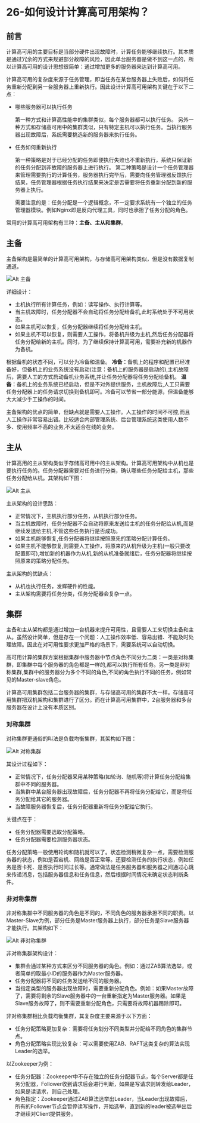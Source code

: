 # 26-如何设计计算高可用架构？

## 前言
计算高可用的主要目标是当部分硬件出现故障时，计算任务能够继续执行。其本质是通过冗余的方式来规避部分故障的风险，因此单台服务器是做不到这一点的，所以计算高可用的设计思想很简单：通过增加更多的服务器来达到计算高可用。

计算高可用的复杂度来源于任务管理，即当任务在某台服务器上失败后，如何将任务重新分配到另一台服务器上重新执行。因此设计计算高可用架构关键在于以下二点：
- 哪些服务器可以执行任务

    第一种方式和计算高性能中的集群类似，每个服务器都可以执行任务。
    另外一种方式和存储高可用中的集群类似，只有特定主机可以执行任务。当执行服务器出现故障后，系统需要挑选新的服务器来执行任务。

- 任务如何重新执行

    第一种策略是对于已经分配的任务即便执行失败也不重新执行，系统只保证新的任务分配到非故障的服务器上进行执行。
    第二种策略是设计一个任务管理器来管理需要执行的计算任务，服务器执行完毕后，需要向任务管理器反馈执行结果，任务管理器根据任务执行结果来决定是否需要将任务重新分配到新的服务器上执行。

    需要注意的是：任务分配是一个逻辑概念，不一定要求系统有一个独立的任务管理器模块。例如Nginx即是反向代理工具，同时也承担了任务分配的角色。

常用的计算高可用架构有三种：**主备、主从和集群**。

## 主备
主备架构是最简单的计算高可用架构，与存储高可用架构类似，但是没有数据复制通道。

![Alt 主备](1020-1.png)

详细设计：
- 主机执行所有计算任务，例如：读写操作、执行计算等。
- 当主机故障时，任务分配器不会自动将任务分配给备机,此时系统处于不可用状态。
- 如果主机可以恢复，任务分配器继续将任务分配给主机。
- 如果主机不可以恢复，则需要人工操作，将备机升级为主机,然后任务分配器将任务分配给新的主机。同时，为了继续保持计算高可用，需要补充新的机器作为备机。

根据备机的状态不同，可以分为冷备和温备。
**冷备**：备机上的程序和配置已经准备好，但备机上的业务系统没有启动(注意：备机上的服务器是启动的),主机故障后，需要人工的方式启动备机业务系统,并让任务分配器将任务分配给备机。
**温备**：备机上的业务系统已经启动，但是不对外提供服务，主机故障后,人工只需要任务分配器上的任务请求切换到备机即可。冷备可以节省一部分能源，但温备能够大大减少手工操作的时间。

主备架构的优点的简单，但缺点就是需要人工操作。人工操作的时间不可控,而且人工操作非常容易出错。比较适合内部管理系统、后台管理系统这类使用人数不多、使用频率不高的业务,不太适合在线的业务。

## 主从
计算高用的主从架构类似于存储高可用中的主从架构。计算高可用架构中从机也是要执行任务的。任务分配器需要对任务进行分类，确认哪些任务分配给主机，那些任务分配给从机。其架构如下图：

![Alt 主从](1020-2.png)

主从架构的设计思路：
- 正常情况下，主机执行部分任务，从机执行部分任务。
- 当主机故障时，任务分配器不会自动将原来发送给主机的任务分配给从机,而是继续发送给主机,不管这些任务执行是否成功。
- 如果主机能够恢复,任务分配器将继续按照原先的策略分配计算任务。
- 如果主机不能够恢复,则需要人工操作，将原来的从机升级为主机(一般只要改配置即可),增加新的机器作为从机,新的从机准备就绪后，任务分配器将继续按照原来的策略分配任务。

主从架构的优缺点：
- 从机也执行任务，发辉硬件的性能。
- 主从架构需要将任务分类，任务分配器会复杂一点。

## 集群

主备和主从架构都是通过增加一台机器来提升可用性，且需要人工来切换主备和主从。虽然设计简单，但是存在一个问题：人工操作效率低、容易出错、不能及时处理故障。因此在对可用性要求更加严格的场景下，需要系统可以自动切换。

高可用计算的集群方案根据集群中服务器中节点角色不同分为二类：一类是对称集群，即集群中每个服务器的角色都是一样的,都可以执行所有任务。另一类是非对称集群,集群中的服务器分为多个不同的角色,不同的角色执行不同的任务，例如常见的Master-slave角色。

计算高可用集群包括二台服务器的集群，与存储高可用的集群不太一样。存储高可用集群把双机架构和集群进行了区分。而在计算高可用集群中，2台服务器和多台服务器在设计上没有本质区别。

### 对称集群
对称集群更通俗的叫法是负载均衡集群，其架构如下图：

![Alt 对称集群](1020-3.png)

其设计过程如下：
- 正常情况下，任务分配器采用某种策略(如轮询、随机等)将计算任务分配给集群中不同的服务器。
- 当集群中某台服务器出现故障后，任务分配器不再将任务分配给它，而是将任务分配给其它的服务器。
- 当故障服务器恢复后，任务分配器重新将任务分配给它执行。

关键点在于：
- 任务分配器需要选取分配策略。
- 任务分配器需要检测服务器状态。

任务分配策略一般使用轮询和随机就可以了。状态检测稍微复杂一点，需要检测服务器的状态，例如是否宕机、网络是否正常等。还要检测任务的执行状态，例如任务是否卡死、是否执行时间过长等。通常做法是任务服务器和服务器之间通过心跳来传递消息，包括服务器信息和任务信息，然后根据时间情况来确定状态判断条件。

### 非对称集群

非对称集群中不同服务器的角色是不同的，不同角色的服务器承担不同的职责。以Master-Slave为例，部分任务是Master服务器上执行，部分任务是Slave服务器才能执行。其架构如下：

![Alt 非对称集群](1020-4.png)

非对称集群架构设计：
- 集群会通过某种方式来区分不同服务器的角色。例如：通过ZAB算法选举，或者简单的取最小ID的服务器作为Master服务器。
- 任务分配器将不同的任务发送给不同的服务器。
- 当指定类型的服务器出现故障时，需要重新分配角色。例如：如果Master故障了，需要将剩余的Slave服务器中的一台重新指定为Master服务器。如果是Slave服务故障了，则不需要重新分配角色，只需要将故障机器踢除即可。

非对称集群相比负载均衡集群，其复杂度主要来源于以下方面：
- 任务分配策略更加复杂：需要将任务划分不同类型并分配给不同角色的集群节点。
- 角色分配策略实现比较复杂：可以需要使用ZAB、RAFT这类复杂的算法实现Leader的选举。

以Zookeeper为例：
- 任务分配器：Zookeeper中不存在独立的任务分配器节点，每个Server都是任务分配器，Follower收到请求后会进行判断，如果是写请求则转发给Leader，如果是读请求，则自己处理。
- 角色指定：Zookeeper通过ZAB算法选举出Leader，当Leader出现故障后，所有的Follower节点会暂停读写操作，开始选举，直到新的leader被选举出后才继续对Client提供服务。
